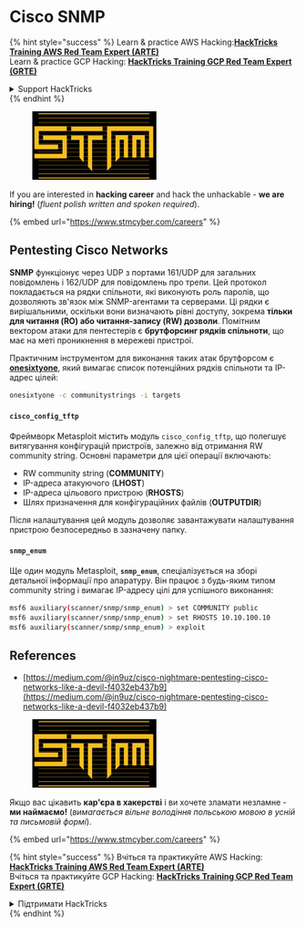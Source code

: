# Cisco SNMP

{% hint style="success" %}
Learn & practice AWS Hacking:<img src="../../.gitbook/assets/arte.png" alt="" data-size="line">[**HackTricks Training AWS Red Team Expert (ARTE)**](https://training.hacktricks.xyz/courses/arte)<img src="../../.gitbook/assets/arte.png" alt="" data-size="line">\
Learn & practice GCP Hacking: <img src="../../.gitbook/assets/grte.png" alt="" data-size="line">[**HackTricks Training GCP Red Team Expert (GRTE)**<img src="../../.gitbook/assets/grte.png" alt="" data-size="line">](https://training.hacktricks.xyz/courses/grte)

<details>

<summary>Support HackTricks</summary>

* Check the [**subscription plans**](https://github.com/sponsors/carlospolop)!
* **Join the** 💬 [**Discord group**](https://discord.gg/hRep4RUj7f) or the [**telegram group**](https://t.me/peass) or **follow** us on **Twitter** 🐦 [**@hacktricks\_live**](https://twitter.com/hacktricks\_live)**.**
* **Share hacking tricks by submitting PRs to the** [**HackTricks**](https://github.com/carlospolop/hacktricks) and [**HackTricks Cloud**](https://github.com/carlospolop/hacktricks-cloud) github repos.

</details>
{% endhint %}

<figure><img src="../../.gitbook/assets/image (1) (1) (1) (1) (1) (1) (1) (1) (1) (1).png" alt=""><figcaption></figcaption></figure>

If you are interested in **hacking career** and hack the unhackable - **we are hiring!** (_fluent polish written and spoken required_).

{% embed url="https://www.stmcyber.com/careers" %}

## Pentesting Cisco Networks

**SNMP** функціонує через UDP з портами 161/UDP для загальних повідомлень і 162/UDP для повідомлень про трепи. Цей протокол покладається на рядки спільноти, які виконують роль паролів, що дозволяють зв'язок між SNMP-агентами та серверами. Ці рядки є вирішальними, оскільки вони визначають рівні доступу, зокрема **тільки для читання (RO) або читання-запису (RW) дозволи**. Помітним вектором атаки для пентестерів є **брутфорсинг рядків спільноти**, що має на меті проникнення в мережеві пристрої.

Практичним інструментом для виконання таких атак брутфорсом є [**onesixtyone**](https://github.com/trailofbits/onesixtyone), який вимагає список потенційних рядків спільноти та IP-адрес цілей:
```bash
onesixtyone -c communitystrings -i targets
```
#### `cisco_config_tftp`

Фреймворк Metasploit містить модуль `cisco_config_tftp`, що полегшує витягування конфігурацій пристроїв, залежно від отримання RW community string. Основні параметри для цієї операції включають:

* RW community string (**COMMUNITY**)
* IP-адреса атакуючого (**LHOST**)
* IP-адреса цільового пристрою (**RHOSTS**)
* Шлях призначення для конфігураційних файлів (**OUTPUTDIR**)

Після налаштування цей модуль дозволяє завантажувати налаштування пристрою безпосередньо в зазначену папку.

#### `snmp_enum`

Ще один модуль Metasploit, **`snmp_enum`**, спеціалізується на зборі детальної інформації про апаратуру. Він працює з будь-яким типом community string і вимагає IP-адресу цілі для успішного виконання:
```bash
msf6 auxiliary(scanner/snmp/snmp_enum) > set COMMUNITY public
msf6 auxiliary(scanner/snmp/snmp_enum) > set RHOSTS 10.10.100.10
msf6 auxiliary(scanner/snmp/snmp_enum) > exploit
```
## References

* [https://medium.com/@in9uz/cisco-nightmare-pentesting-cisco-networks-like-a-devil-f4032eb437b9](https://medium.com/@in9uz/cisco-nightmare-pentesting-cisco-networks-like-a-devil-f4032eb437b9)

<figure><img src="../../.gitbook/assets/image (1) (1) (1) (1) (1) (1) (1) (1) (1) (1).png" alt=""><figcaption></figcaption></figure>

Якщо вас цікавить **кар'єра в хакерстві** і ви хочете зламати незламне - **ми наймаємо!** (_вимагається вільне володіння польською мовою в усній та письмовій формі_).

{% embed url="https://www.stmcyber.com/careers" %}

{% hint style="success" %}
Вчіться та практикуйте AWS Hacking:<img src="../../.gitbook/assets/arte.png" alt="" data-size="line">[**HackTricks Training AWS Red Team Expert (ARTE)**](https://training.hacktricks.xyz/courses/arte)<img src="../../.gitbook/assets/arte.png" alt="" data-size="line">\
Вчіться та практикуйте GCP Hacking: <img src="../../.gitbook/assets/grte.png" alt="" data-size="line">[**HackTricks Training GCP Red Team Expert (GRTE)**<img src="../../.gitbook/assets/grte.png" alt="" data-size="line">](https://training.hacktricks.xyz/courses/grte)

<details>

<summary>Підтримати HackTricks</summary>

* Перевірте [**плани підписки**](https://github.com/sponsors/carlospolop)!
* **Приєднуйтесь до** 💬 [**групи Discord**](https://discord.gg/hRep4RUj7f) або [**групи Telegram**](https://t.me/peass) або **слідкуйте** за нами в **Twitter** 🐦 [**@hacktricks\_live**](https://twitter.com/hacktricks\_live)**.**
* **Діліться хакерськими трюками, надсилаючи PR до** [**HackTricks**](https://github.com/carlospolop/hacktricks) та [**HackTricks Cloud**](https://github.com/carlospolop/hacktricks-cloud) репозиторіїв на github.

</details>
{% endhint %}
